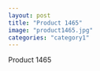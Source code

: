 ```yaml
---
layout: post
title: "Product 1465"
image: "product1465.jpg"
categories: "category1"
---
```

Product 1465
